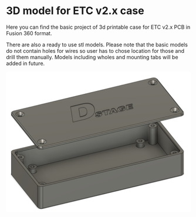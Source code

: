 # 3D model for ETC v2.x case

Here you can find the basic project of 3d printable case for ETC v2.x PCB in Fusion 360 format.

There are also a ready to use stl models. Please note that the basic models do not contain holes for wires so user has to chose location for those and drill them manually. 
Models including wholes and mounting tabs will be added in future.

![Basic model for ETC v2.x without holes and tabs](DStage_ETC_v2.x_case_basic.png)
